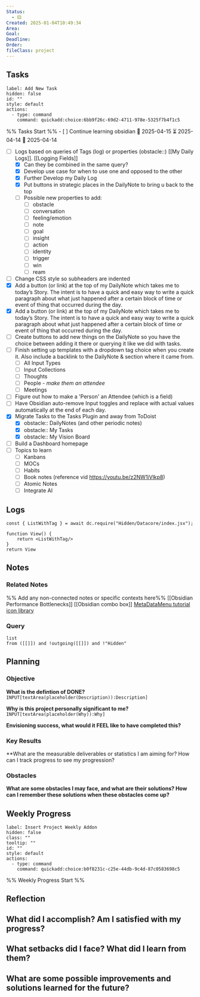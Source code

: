 ```yaml
---
Status:
  - 🟨
Created: 2025-01-04T10:49:34
Area: 
Goal: 
Deadline: 
Order: 
fileClass: project
---
```


## Tasks
```meta-bind-button
label: Add New Task
hidden: false
id: ""
style: default
actions:
  - type: command
    command: quickadd:choice:6bb9f26c-69d2-4711-978e-5325f7b4f1c5
```
%% Tasks Start %%
	- [ ] Continue learning obsidian 🛫 2025-04-15 ⏳ 2025-04-14 📅 2025-04-14

- [ ] Logs based on queries of Tags (log) or properties (obstacle::) [[My Daily Logs]]. [[Logging Fields]]
	- [x] Can they be combined in the same query? 
	- [x] Develop use case for when to use one and opposed to the other
	- [x] Further Develop my Daily Log
	- [x] Put buttons in strategic places in the DailyNote to bring u back to the top
	- [ ] Possible new properties to add:
		- [ ] obstacle
		- [ ] conversation
		- [ ] feeling/emotion
		- [ ] note
		- [ ] goal
		- [ ] insight
		- [ ] action
		- [ ] identity
		- [ ] trigger
		- [ ] win
		- [ ] ream
- [ ] Change CSS style so subheaders are indented
- [x] Add a button (or link) at the top of my DailyNote which takes me to today’s Story. The intent is to have a quick and easy way to write a quick paragraph about what just happened after a certain block of time or event of thing that occurred during the day. 
- [x] Add a button (or link) at the top of my DailyNote which takes me to today’s Story. The intent is to have a quick and easy way to write a quick paragraph about what just happened after a certain block of time or event of thing that occurred during the day. 
- [ ] Create buttons to add new things on the DailyNote so you have the choice between adding it there or querying it like we did with tasks. 
- [ ] Finish setting up templates with a dropdown tag choice when you create it. Also include a backlink to the DailyNote & section where it came from. 
	- [ ] All Input Types
	- [ ] Input Collections
	- [ ] Thoughts
	- [ ] People - *make them an attendee*
	- [ ] Meetings
- [ ] Figure out how to make a 'Person' an Attendee (which is a field)
- [ ] Have Obsidian auto-remove Input toggles and replace with actual values automatically at the end of each day. 
- [x] Migrate Tasks to the Tasks Plugin and away from ToDoist
	- [x] obstacle:: DailyNotes (and other periodic notes)
	- [x]  obstacle:: My Tasks
	- [x]  obstacle:: My Vision Board
- [ ] Build a Dashboard homepage
- [ ] Topics to learn 
	- [ ] Kanbans
	- [ ] MOCs
	- [ ] Habits
	- [ ] Book notes (reference vid https://youtu.be/z2NW1iVlkp8)
	- [ ] Atomic Notes
	- [ ] Integrate AI

## Logs

````datacorejsx
const { ListWithTag } = await dc.require("Hidden/Datacore/index.jsx");

function View() {
	return <ListWithTag/>
}
return View
````

## Notes

### Related Notes
%% Add any non-connected notes or specific contexts here%%
[[Obsidian Performance Bottlenecks]]
[[Obsidian combo box]]
[MetaDataMenu tutorial](https://youtu.be/qi4Uz7TZLOM?si=Yus-EqcUWAZwzVbu)
[icon library](https://lucide.dev/icons/)

### Query
```dataview
list
from ([[]]) and !outgoing([[]]) and !"Hidden"
```
## Planning
### Objective
**What is the defintion of DONE?**
`INPUT[textArea(placeholder(Description)):Description]`

**Why is this project personally significant to me?**
`INPUT[textArea(placeholder(Why)):Why]`

**Envisioning success, what would it FEEL like to have completed this?**

### Key Results
**What are the measurable deliverables or statistics I am aiming for? How can I track progress to see my progression?

### Obstacles
**What are some obstacles I may face, and what are their solutions? How can I remember these solutions when these obstacles come up?**

## Weekly Progress
```meta-bind-button
label: Insert Project Weekly Addon
hidden: false
class: ""
tooltip: ""
id: ""
style: default
actions:
  - type: command
    command: quickadd:choice:b0f8231c-c25e-44db-9c4d-87c0583698c5

```
%% Weekly Progress Start %%
## Reflection
**What did I accomplish? Am I satisfied with my progress?**
- 

**What setbacks did I face? What did I learn from them?**
- 

**What are some possible improvements and solutions learned for the future?**
- 
